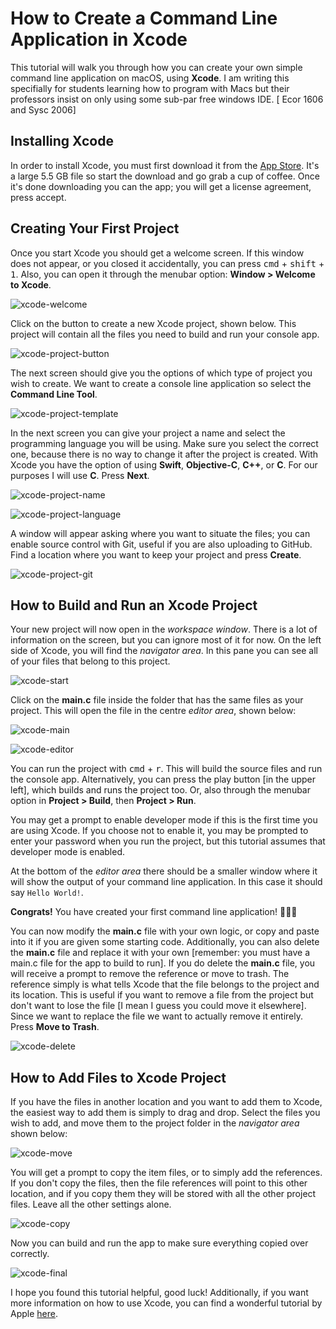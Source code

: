 # How to Create a Command Line Application in Xcode

This tutorial will walk you through how you can create your own simple command line application on macOS, using **Xcode**. I am writing this specifially for students learning how to program with Macs but their professors insist on only using some sub-par free windows IDE. [ Ecor 1606 and Sysc 2006]

## Installing Xcode

In order to install Xcode, you must first download it from the <a href="https://itunes.apple.com/ca/app/xcode/id497799835?mt=12">App Store</a>. It's a large 5.5 GB file so start the download and go grab a cup of coffee. Once it's done downloading you can the app; you will get a license agreement, press accept.

## Creating Your First Project

Once you start Xcode you should get a welcome screen. If this window does not appear, or you closed it accidentally, you can press <kbd>cmd</kbd> + <kbd>shift</kbd> + <kbd>1</kbd>. Also, you can open it through the menubar option: **Window > Welcome to Xcode**.

![xcode-welcome](xcode-welcome.png)

Click on the button to create a new Xcode project, shown below. This project will contain all the files you need to build and run your console app.

![xcode-project-button](xcode-project-button.png)

The next screen should give you the options of which type of project you wish to create. We want to create a console line application so select the **Command Line Tool**.

![xcode-project-template](xcode-project-template.png)

In the next screen you can give your project a name and select the programming language you will be using. Make sure you select the correct one, because there is no way to change it after the project is created. With Xcode you have the option of using **Swift**, **Objective-C**, **C++**, or **C**. For our purposes I will use **C**. Press **Next**.

![xcode-project-name](xcode-project-name.png)

![xcode-project-language](xcode-project-language.png)

A window will appear asking where you want to situate the files; you can enable source control with Git, useful if you are also uploading to GitHub. Find a location where you want to keep your project and press **Create**.

![xcode-project-git](xcode-project-git.png)

## How to Build and Run an Xcode Project

Your new project will now open in the _workspace window_. There is a lot of information on the screen, but you can ignore most of it for now. On the left side of Xcode, you will find the _navigator area_. In this pane you can see all of your files that belong to this project.

![xcode-start](xcode-start.png)

Click on the **main.c** file inside the folder that has the same files as your project. This will open the file in the centre _editor area_, shown below:

![xcode-main](xcode-main.png)

![xcode-editor](xcode-editor.png)

You can run the project with <kbd>cmd</kbd> + <kbd>r</kbd>. This will build the source files and run the console app. Alternatively, you can press the play button [in the upper left], which builds and runs the project too. Or, also through the menubar option in **Project > Build**, then **Project > Run**.

You may get a prompt to enable developer mode if this is the first time you are using Xcode. If you choose not to enable it, you may be prompted to enter your password when you run the project, but this tutorial assumes that developer mode is enabled.

At the bottom of the _editor area_ there should be a smaller window where it will show the output of your command line application. In this case it should say `Hello World!`.

**Congrats!** You have created your first command line application! 🎉🎉🎉

You can now modify the **main.c** file with your own logic, or copy and paste into it if you are given some starting code. Additionally, you can also delete the **main.c** file and replace it with your own [remember: you must have a main.c file for the app to build to run]. If you do delete the **main.c** file, you will receive a prompt to remove the reference or move to trash. The reference simply is what tells Xcode that the file belongs to the project and its location. This is useful if you want to remove a file from the project but don't want to lose the file [I mean I guess you could move it elsewhere]. Since we want to replace the file we want to actually remove it entirely. Press **Move to Trash**.

![xcode-delete](xcode-delete.png)

## How to Add Files to Xcode Project

If you have the files in another location and you want to add them to Xcode, the easiest way to add them is simply to drag and drop. Select the files you wish to add, and move them to the project folder in the _navigator area_ shown below:

![xcode-move](xcode-move.png)

You will get a prompt to copy the item files, or to simply add the references. If you don't copy the files, then the file references will point to this other location, and if you copy them they will be stored with all the other project files. Leave all the other settings alone.

![xcode-copy](xcode-copy.png)

Now you can build and run the app to make sure everything copied over correctly.

![xcode-final](xcode-final.png)

I hope you found this tutorial helpful, good luck! Additionally, if you want more information on how to use Xcode, you can find a wonderful tutorial by Apple <a href="https://developer.apple.com/library/content/referencelibrary/GettingStarted/DevelopiOSAppsSwift/BuildABasicUI.html">here</a>.